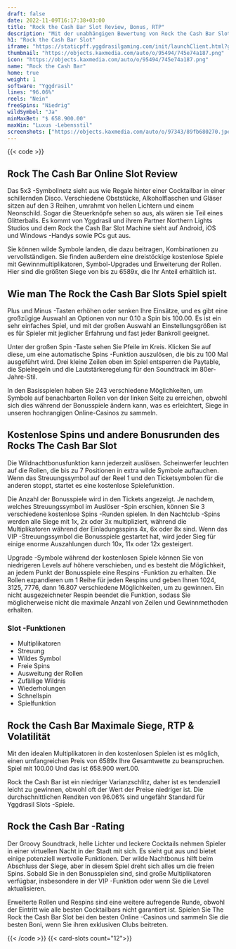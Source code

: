 ```yaml
---
draft: false
date: 2022-11-09T16:17:38+03:00
title: "Rock the Cash Bar Slot Review, Bonus, RTP"
description: "Mit der unabhängigen Bewertung von Rock the Cash Bar Slot von Yggdrasil können Sie kostenlos oder echtes Geld spielen und hier einen Bonus erhalten!"
h1: "Rock the Cash Bar Slot"
iframe: "https://staticpff.yggdrasilgaming.com/init/launchClient.html?gameid=1017"
thumbnail: "https://objects.kaxmedia.com/auto/o/95494/745e74a187.png"
icon: "https://objects.kaxmedia.com/auto/o/95494/745e74a187.png"
name: "Rock the Cash Bar"
home: true
weight: 1
software: "Yggdrasil"
lines: "96.06%"
reels: "Nein"
freeSpins: "Niedrig"
wildSymbol: "Ja"
minMaxBet: "$ 658.900.00"
maxWin: "Luxus -Lebensstil"
screenshots: ["https://objects.kaxmedia.com/auto/o/97343/89fb680270.jpeg"]
---
```


{{< code >}}<h2>Rock The Cash Bar Online Slot Review</h2><p>Das 5x3 -Symbollnetz sieht aus wie Regale hinter einer Cocktailbar in einer schillernden Disco. Verschiedene Obststücke, Alkoholflaschen und Gläser sitzen auf den 3 Reihen, umrahmt von hellen Lichtern und einem Neonschild. Sogar die Steuerknöpfe sehen so aus, als wären sie Teil eines Glitterballs. Es kommt von Yggdrasil und ihrem Partner Northern Lights Studios und dem Rock the Cash Bar Slot Machine sieht auf Android, iOS und Windows -Handys sowie PCs gut aus.</p><p>Sie können wilde Symbole landen, die dazu beitragen, Kombinationen zu vervollständigen. Sie finden außerdem eine dreistöckige kostenlose Spiele mit Gewinnmultiplikatoren, Symbol-Upgrades und Erweiterung der Rollen. Hier sind die größten Siege von bis zu 6589x, die Ihr Anteil erhältlich ist.</p><h2>Wie man The Rock the Cash Bar Slots Spiel spielt</h2><p>Plus und Minus -Tasten erhöhen oder senken Ihre Einsätze, und es gibt eine großzügige Auswahl an Optionen von nur 0.10 a Spin bis 100.00. Es ist ein sehr einfaches Spiel, und mit der großen Auswahl an Einstellungsgrößen ist es für Spieler mit jeglicher Erfahrung und fast jeder Bankroll geeignet.</p><p>Unter der großen Spin -Taste sehen Sie Pfeile im Kreis. Klicken Sie auf diese, um eine automatische Spins -Funktion auszulösen, die bis zu 100 Mal ausgeführt wird. Drei kleine Zeilen oben im Spiel entsperren die Paytable, die Spielregeln und die Lautstärkeregelung für den Soundtrack im 80er-Jahre-Stil.</p><p>In den Basisspielen haben Sie 243 verschiedene Möglichkeiten, um Symbole auf benachbarten Rollen von der linken Seite zu erreichen, obwohl sich dies während der Bonusspiele ändern kann, was es erleichtert, Siege in unseren hochrangigen Online-Casinos zu sammeln.</p><h2>Kostenlose Spins und andere Bonusrunden des Rocks The Cash Bar Slot</h2><p>Die Wildnachtbonusfunktion kann jederzeit auslösen. Scheinwerfer leuchten auf die Rollen, die bis zu 7 Positionen in extra wilde Symbole auftauchen. Wenn das Streuungssymbol auf der Reel 1 und den Ticketsymbolen für die anderen stoppt, startet es eine kostenlose Spielefunktion.</p><p>Die Anzahl der Bonusspiele wird in den Tickets angezeigt. Je nachdem, welches Streuungssymbol im Auslöser -Spin erschien, können Sie 3 verschiedene kostenlose Spins -Runden spielen. In den Nachtclub -Spins werden alle Siege mit 1x, 2x oder 3x multipliziert, während die Multiplikatoren während der Einladungsspins 4x, 6x oder 8x sind. Wenn das VIP -Streuungssymbol die Bonusspiele gestartet hat, wird jeder Sieg für einige enorme Auszahlungen durch 10x, 11x oder 12x gesteigert.</p><p>Upgrade -Symbole während der kostenlosen Spiele können Sie von niedrigeren Levels auf höhere verschieben, und es besteht die Möglichkeit, an jedem Punkt der Bonusspiele eine Respins -Funktion zu erhalten. Die Rollen expandieren um 1 Reihe für jeden Respins und geben Ihnen 1024, 3125, 7776, dann 16.807 verschiedene Möglichkeiten, um zu gewinnen. Ein nicht ausgezeichneter Respin beendet die Funktion, sodass Sie möglicherweise nicht die maximale Anzahl von Zeilen und Gewinnmethoden erhalten.</p><h3>
Slot -Funktionen</h3><ul>
<li></span>
Multiplikatoren</li>
<li></span>
Streuung</li>
<li></span>
Wildes Symbol</li>
<li></span>
Freie Spins</li>
<li></span>
Ausweitung der Rollen</li>
<li></span>
Zufällige Wildnis</li>
<li></span>
Wiederholungen</li>
<li></span>
Schnellspin</li>
<li></span>
Spielfunktion</li></ul><h2>Rock the Cash Bar Maximale Siege, RTP & Volatilität</h2><p>Mit den idealen Multiplikatoren in den kostenlosen Spielen ist es möglich, einen umfangreichen Preis von 6589x Ihre Gesamtwette zu beanspruchen. Spiel mit 100.00 Und das ist 658.900 wert.00.</p><p>Rock the Cash Bar ist ein niedriger Varianzschlitz, daher ist es tendenziell leicht zu gewinnen, obwohl oft der Wert der Preise niedriger ist. Die durchschnittlichen Renditen von 96.06% sind ungefähr Standard für Yggdrasil Slots -Spiele.</p><h2>Rock the Cash Bar -Rating</h2><p>Der Groovy Soundtrack, helle Lichter und leckere Cocktails nehmen Spieler in einer virtuellen Nacht in der Stadt mit sich. Es sieht gut aus und bietet einige potenziell wertvolle Funktionen. Der wilde Nachtbonus hilft beim Abschluss der Siege, aber in diesem Spiel dreht sich alles um die freien Spins. Sobald Sie in den Bonusspielen sind, sind große Multiplikatoren verfügbar, insbesondere in der VIP -Funktion oder wenn Sie die Level aktualisieren.</p><p>Erweiterte Rollen und Respins sind eine weitere aufregende Runde, obwohl der Eintritt wie alle besten Cocktailbars nicht garantiert ist. Spielen Sie The Rock the Cash Bar Slot bei den besten Online -Casinos und sammeln Sie die besten Boni, wenn Sie ihren exklusiven Clubs beitreten.</p>{{< /code >}}
{{< card-slots count="12">}}